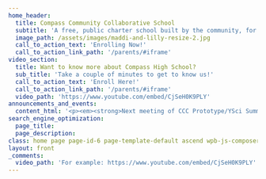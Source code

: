 ```yaml
---
home_header:
  title: Compass Community Collaborative School
  subtitle: 'A free, public charter school built by the community, for the community. Opening for grades 6-10 in 2018. Register now!'
  image_path: /assets/images/maddi-and-lilly-resize-2.jpg
  call_to_action_text: 'Enrolling Now!'
  call_to_action_link_path: '/parents/#iframe'
video_section:
  title: Want to know more about Compass High School?
  sub_title: 'Take a couple of minutes to get to know us!'
  call_to_action_text: 'Enroll Here!'
  call_to_action_link_path: '/parents/#iframe'
  video_path: 'https://www.youtube.com/embed/CjSeH0K9PLY'
announcements_and_events:
  content_html: '<p><em><strong>Next meeting of CCC Prototype/YSci Summer Program:</strong></em>&nbsp;August 8-11, 12p-3p, at Mesh Classroom, 242 Linden Street for Video Editing</p><p><strong>Presentation of Learning and Parent Information Night:</strong> First Friday Fort Collins, Sept.1, 6p-8p, in the Mesh Atrium, 242 Linden Street</p><p><em><strong>Community Partnership Team Listening Session: &nbsp;Aug. 2nd</strong></em><strong>, 4pm-6pm&nbsp;</strong>at Mesh Campus, 242 Linden Street, Fort Collins.</p><p><em><strong>Next Board Meeting:</strong></em> Mesh Campus conference room, 6-8 pm, Wed. August 2, 2017</p><p><strong>City Park Pool Party for all Registered CCC Families and their friends:</strong> Free admission for all registered families, $2 per person all others. 6-8pm, August 11th.</p>'
search_engine_optimization:
  page_title:
  page_description:
class: home page page-id-6 page-template-default ascend wpb-js-composer js-comp-ver-4.11.2 vc_responsive
layout: front
_comments:
  video_path: 'For example: https://www.youtube.com/embed/CjSeH0K9PLY'
---
```

